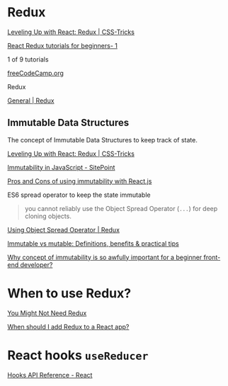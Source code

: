 # Redux

[Leveling Up with React: Redux | CSS-Tricks](https://css-tricks.com/learning-react-redux/)

[React Redux tutorials for beginners- 1](https://nabendu82.medium.com/react-redux-tutorials-for-beginners-1-8be4abc76048)

1 of 9 tutorials

[freeCodeCamp.org](https://www.freecodecamp.org/learn/front-end-libraries/#redux)

Redux

[General | Redux](https://redux.js.org/faq/general#:~:text=Redux%20is%20most%20useful%20when%20in%20cases%20when%3A&text=The%20app%20state%20is%20updated,is%20being%20updated%20over%20time)

## Immutable Data Structures

The concept of Immutable Data Structures to keep track of state.

[Leveling Up with React: Redux | CSS-Tricks](https://css-tricks.com/learning-react-redux/#immutable-data-structures)

[Immutability in JavaScript - SitePoint](https://www.sitepoint.com/immutability-javascript/)

[Pros and Cons of using immutability with React.js](https://reactkungfu.com/2015/08/pros-and-cons-of-using-immutability-with-react-js/)

ES6 spread operator to keep the state immutable 

> you cannot reliably use the Object Spread Operator (`...`) for deep cloning objects.

[Using Object Spread Operator | Redux](https://redux.js.org/recipes/using-object-spread-operator)

[Immutable vs mutable: Definitions, benefits & practical tips](https://www.tiny.cloud/blog/mutable-vs-immutable-javascript/)

[Why concept of immutability is so awfully important for a beginner front-end developer?](https://itnext.io/why-concept-of-immutability-is-so-damn-important-for-a-beginner-front-end-developer-8da85b565c8e)

# When to use Redux?

[You Might Not Need Redux](https://medium.com/@dan_abramov/you-might-not-need-redux-be46360cf367)

[When should I add Redux to a React app?](https://stackoverflow.com/questions/36631761/when-should-i-add-redux-to-a-react-app)

# React hooks `useReducer`

[Hooks API Reference - React](https://reactjs.org/docs/hooks-reference.html#usereducer)
